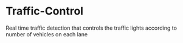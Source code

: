 # Traffic-Control
Real time traffic detection that controls the traffic lights according to number of vehicles on each lane
